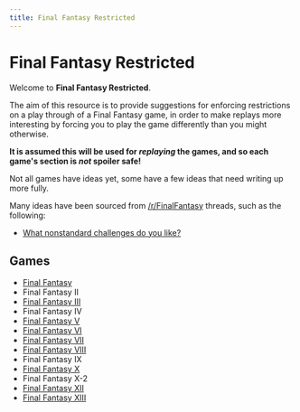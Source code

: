 ```yaml
---
title: Final Fantasy Restricted
---
```


# Final Fantasy Restricted

Welcome to **Final Fantasy Restricted**.

The aim of this resource is to provide suggestions for enforcing restrictions on a play through of a Final Fantasy game,
in order to make replays more interesting by forcing you to play the game differently than you might otherwise.

**It is assumed this will be used for *replaying* the games, and so each game's section is *not* spoiler safe!**

Not all games have ideas yet, some have a few ideas that need writing up more fully.

Many ideas have been sourced from [/r/FinalFantasy](https://reddit.com/r/FinalFantasy) threads, such as the following:

- [What nonstandard challenges do you like?](https://www.reddit.com/r/FinalFantasy/comments/3h79gc/what_nonstandard_challenges_do_you_like/)


## Games

- [Final Fantasy](i)
- Final Fantasy II
- [Final Fantasy III](iii)
- Final Fantasy IV
- [Final Fantasy V](v)
- [Final Fantasy VI](vi)
- [Final Fantasy VII](vii)
- [Final Fantasy VIII](viii)
- Final Fantasy IX
- [Final Fantasy X](x)
- Final Fantasy X-2
- [Final Fantasy XII](xii)
- [Final Fantasy XIII](xiii)

